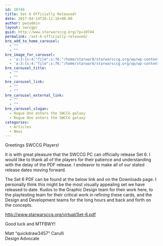 ```yaml
---
id: 10744
title: Set 6 Officially Released!
date: 2017-04-14T16:11:16+00:00
author: pwsadmin
layout: swccgpc
guid: http://www.starwarsccg.org/?p=10744
permalink: /set-6-officially-released/
bre_add_to_home_carousel:
  - ""
  - ""
bre_image_for_carousel:
  - 'a:3:{s:4:"file";s:76:"/home/starwar8/starwarsccg.org/wp/wp-content/uploads/designblogbanner-20.jpg";s:3:"url";s:72:"http://www.starwarsccg.org/wp/wp-content/uploads/designblogbanner-20.jpg";s:4:"type";s:10:"image/jpeg";}'
  - 'a:3:{s:4:"file";s:76:"/home/starwar8/starwarsccg.org/wp/wp-content/uploads/designblogbanner-20.jpg";s:3:"url";s:72:"http://www.starwarsccg.org/wp/wp-content/uploads/designblogbanner-20.jpg";s:4:"type";s:10:"image/jpeg";}'
bre_carousel_title:
  - ""
  - ""
bre_carousel_link:
  - ""
  - ""
bre_carousel_external_link:
  - ""
  - ""
bre_carousel_slogan:
  - Rogue One enters the SWCCG galaxy
  - Rogue One enters the SWCCG galaxy
categories:
  - Articles
  - News
---
```

Greetings SWCCG Players!

It is with great pleasure that the SWCCG PC can officially release Set 6. I would like to thank all of the players for their patience and understanding with the delay of the PDF release. I endeavor to make all of our stated release dates moving forward.

The Set 6 PDF can be found at the below link and on the Downloads page. I personally think this might be the most visually appealing set we have released to date. Kudos to the Graphic Design team for their work here, to the playtesting team for their critical work in refining these cards, and the Design and Development teams for the long hours and back and forth on the concepts.

<http://www.starwarsccg.org/virtual/Set-6.pdf>

Good luck and MTFBWY!

Matt &#8220;quickdraw3457&#8221; Carulli  
Design Advocate